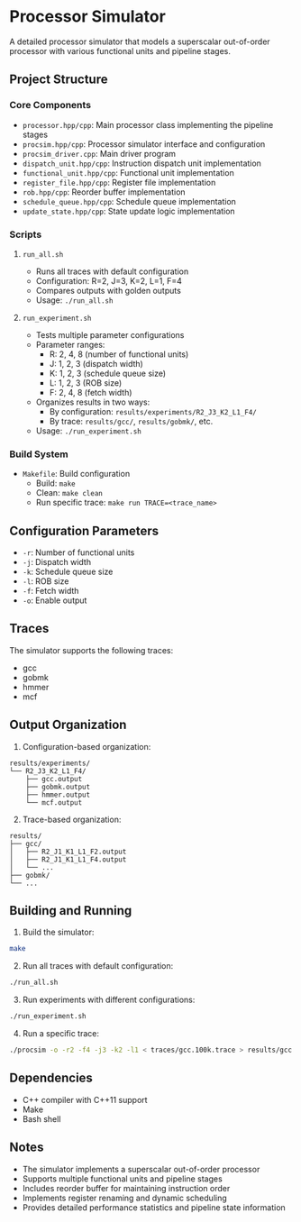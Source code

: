 # Processor Simulator

A detailed processor simulator that models a superscalar out-of-order processor with various functional units and pipeline stages.

## Project Structure

### Core Components

- `processor.hpp/cpp`: Main processor class implementing the pipeline stages
- `procsim.hpp/cpp`: Processor simulator interface and configuration
- `procsim_driver.cpp`: Main driver program
- `dispatch_unit.hpp/cpp`: Instruction dispatch unit implementation
- `functional_unit.hpp/cpp`: Functional unit implementation
- `register_file.hpp/cpp`: Register file implementation
- `rob.hpp/cpp`: Reorder buffer implementation
- `schedule_queue.hpp/cpp`: Schedule queue implementation
- `update_state.hpp/cpp`: State update logic implementation

### Scripts

1. `run_all.sh`
   - Runs all traces with default configuration
   - Configuration: R=2, J=3, K=2, L=1, F=4
   - Compares outputs with golden outputs
   - Usage: `./run_all.sh`

2. `run_experiment.sh`
   - Tests multiple parameter configurations
   - Parameter ranges:
     - R: 2, 4, 8 (number of functional units)
     - J: 1, 2, 3 (dispatch width)
     - K: 1, 2, 3 (schedule queue size)
     - L: 1, 2, 3 (ROB size)
     - F: 2, 4, 8 (fetch width)
   - Organizes results in two ways:
     - By configuration: `results/experiments/R2_J3_K2_L1_F4/`
     - By trace: `results/gcc/`, `results/gobmk/`, etc.
   - Usage: `./run_experiment.sh`

### Build System

- `Makefile`: Build configuration
  - Build: `make`
  - Clean: `make clean`
  - Run specific trace: `make run TRACE=<trace_name>`

## Configuration Parameters

- `-r`: Number of functional units
- `-j`: Dispatch width
- `-k`: Schedule queue size
- `-l`: ROB size
- `-f`: Fetch width
- `-o`: Enable output

## Traces

The simulator supports the following traces:
- gcc
- gobmk
- hmmer
- mcf

## Output Organization

1. Configuration-based organization:
```
results/experiments/
└── R2_J3_K2_L1_F4/
    ├── gcc.output
    ├── gobmk.output
    ├── hmmer.output
    └── mcf.output
```

2. Trace-based organization:
```
results/
├── gcc/
│   ├── R2_J1_K1_L1_F2.output
│   ├── R2_J1_K1_L1_F4.output
│   └── ...
├── gobmk/
└── ...
```

## Building and Running

1. Build the simulator:
```bash
make
```

2. Run all traces with default configuration:
```bash
./run_all.sh
```

3. Run experiments with different configurations:
```bash
./run_experiment.sh
```

4. Run a specific trace:
```bash
./procsim -o -r2 -f4 -j3 -k2 -l1 < traces/gcc.100k.trace > results/gcc.output
```

## Dependencies

- C++ compiler with C++11 support
- Make
- Bash shell

## Notes

- The simulator implements a superscalar out-of-order processor
- Supports multiple functional units and pipeline stages
- Includes reorder buffer for maintaining instruction order
- Implements register renaming and dynamic scheduling
- Provides detailed performance statistics and pipeline state information 